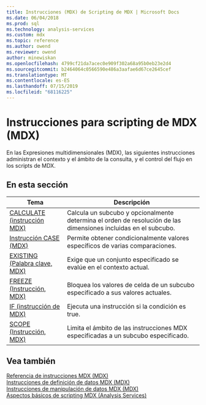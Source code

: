 ```yaml
---
title: Instrucciones (MDX) de Scripting de MDX | Microsoft Docs
ms.date: 06/04/2018
ms.prod: sql
ms.technology: analysis-services
ms.custom: mdx
ms.topic: reference
ms.author: owend
ms.reviewer: owend
author: minewiskan
ms.openlocfilehash: 4799cf21da7acec0e909f302a68a95b0eb23e2d4
ms.sourcegitcommit: b2464064c0566590e486a3aafae6d67ce2645cef
ms.translationtype: MT
ms.contentlocale: es-ES
ms.lasthandoff: 07/15/2019
ms.locfileid: "68116225"
---
```

# <a name="mdx-scripting-statements-mdx"></a>Instrucciones para scripting de MDX (MDX)


  En las Expresiones multidimensionales (MDX), las siguientes instrucciones administran el contexto y el ámbito de la consulta, y el control del  flujo en los scripts de MDX.  
  
## <a name="in-this-section"></a>En esta sección  
  
|Tema|Descripción|  
|-----------|-----------------|  
|[CALCULATE &#40;instrucción MDX&#41;](../mdx/mdx-scripting-calculate.md)|Calcula un subcubo y opcionalmente determina el orden de resolución de las dimensiones incluidas en el subcubo.|  
|[Instrucción CASE &#40;MDX&#41;](../mdx/case-statement-mdx.md)|Permite obtener condicionalmente valores específicos de varias comparaciones.|  
|[EXISTING &#40;Palabra clave, MDX&#41;](../analysis-services/multidimensional-models/mdx/mdx-query-existing-keyword.md)|Exige que un conjunto especificado se evalúe en el contexto actual.|  
|[FREEZE &#40;Instrucción, MDX&#41;](../mdx/mdx-scripting-freeze.md)|Bloquea los valores de celda de un subcubo especificado a sus valores actuales.|  
|[IF &#40;instrucción de MDX&#41;](../mdx/mdx-scripting-if.md)|Ejecuta una instrucción si la condición es true.|  
|[SCOPE &#40;Instrucción, MDX&#41;](../mdx/mdx-scripting-scope.md)|Limita el ámbito de las instrucciones MDX especificadas a un subcubo especificado.|  
  
## <a name="see-also"></a>Vea también  
 [Referencia de instrucciones MDX &#40;MDX&#41;](../mdx/mdx-statement-reference-mdx.md)   
 [Instrucciones de definición de datos MDX &#40;MDX&#41;](../mdx/mdx-data-definition-statements-mdx.md)   
 [Instrucciones de manipulación de datos MDX &#40;MDX&#41;](../mdx/mdx-data-manipulation-statements-mdx.md)   
 [Aspectos básicos de scripting MDX &#40;Analysis Services&#41;](../analysis-services/multidimensional-models/mdx/mdx-scripting-fundamentals-analysis-services.md)  
  
  
